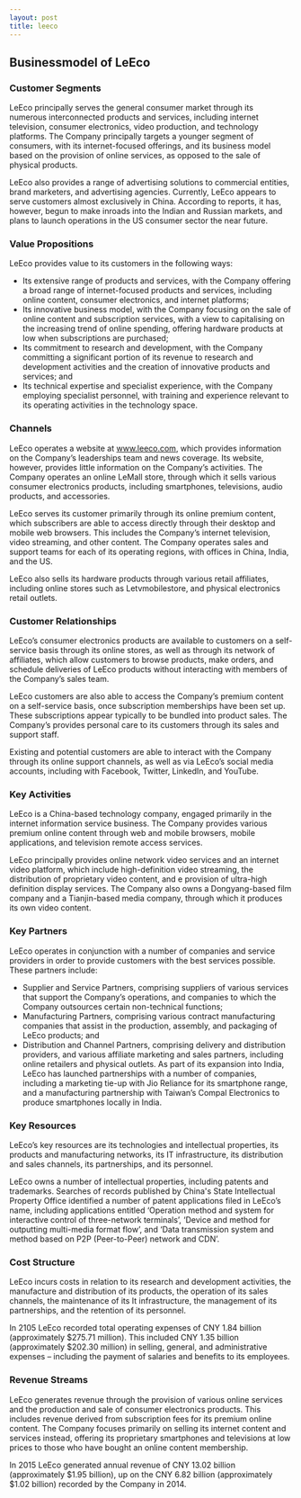 ```yaml
---
layout: post
title: leeco
---
```


Businessmodel of LeEco
-----------------------

### Customer Segments

LeEco principally serves the general consumer market through its numerous interconnected products and services, including internet television, consumer electronics, video production, and technology platforms. The Company principally targets a younger segment of consumers, with its internet-focused offerings, and its business model based on the provision of online services, as opposed to the sale of physical products.

LeEco also provides a range of advertising solutions to commercial entities, brand marketers, and advertising agencies. Currently, LeEco appears to serve customers almost exclusively in China. According to reports, it has, however, begun to make inroads into the Indian and Russian markets, and plans to launch operations in the US consumer sector the near future.

### Value Propositions

LeEco provides value to its customers in the following ways:

 * Its extensive range of products and services, with the Company offering a broad range of internet-focused products and services, including online content, consumer electronics, and internet platforms;
* Its innovative business model, with the Company focusing on the sale of online content and subscription services, with a view to capitalising on the increasing trend of online spending, offering hardware products at low when subscriptions are purchased;
* Its commitment to research and development, with the Company committing a significant portion of its revenue to research and development activities and the creation of innovative products and services; and
* Its technical expertise and specialist experience, with the Company employing specialist personnel, with training and experience relevant to its operating activities in the technology space.
 ### Channels

LeEco operates a website at www.leeco.com, which provides information on the Company’s leaderships team and news coverage. Its website, however, provides little information on the Company’s activities. The Company operates an online LeMall store, through which it sells various consumer electronics products, including smartphones, televisions, audio products, and accessories.

LeEco serves its customer primarily through its online premium content, which subscribers are able to access directly through their desktop and mobile web browsers. This includes the Company’s internet television, video streaming, and other content. The Company operates sales and support teams for each of its operating regions, with offices in China, India, and the US.

LeEco also sells its hardware products through various retail affiliates, including online stores such as Letvmobilestore, and physical electronics retail outlets.

### Customer Relationships

LeEco’s consumer electronics products are available to customers on a self-service basis through its online stores, as well as through its network of affiliates, which allow customers to browse products, make orders, and schedule deliveries of LeEco products without interacting with members of the Company’s sales team.

LeEco customers are also able to access the Company’s premium content on a self-service basis, once subscription memberships have been set up. These subscriptions appear typically to be bundled into product sales. The Company’s provides personal care to its customers through its sales and support staff.

Existing and potential customers are able to interact with the Company through its online support channels, as well as via LeEco’s social media accounts, including with Facebook, Twitter, LinkedIn, and YouTube.

### Key Activities

LeEco is a China-based technology company, engaged primarily in the internet information service business. The Company provides various premium online content through web and mobile browsers, mobile applications, and television remote access services.

LeEco principally provides online network video services and an internet video platform, which include high-definition video streaming, the distribution of proprietary video content, and e provision of ultra-high definition display services. The Company also owns a Dongyang-based film company and a Tianjin-based media company, through which it produces its own video content.

### Key Partners

LeEco operates in conjunction with a number of companies and service providers in order to provide customers with the best services possible. These partners include:

 * Supplier and Service Partners, comprising suppliers of various services that support the Company’s operations, and companies to which the Company outsources certain non-technical functions;
* Manufacturing Partners, comprising various contract manufacturing companies that assist in the production, assembly, and packaging of LeEco products; and
* Distribution and Channel Partners, comprising delivery and distribution providers, and various affiliate marketing and sales partners, including online retailers and physical outlets.
 As part of its expansion into India, LeEco has launched partnerships with a number of companies, including a marketing tie-up with Jio Reliance for its smartphone range, and a manufacturing partnership with Taiwan’s Compal Electronics to produce smartphones locally in India.

### Key Resources

LeEco’s key resources are its technologies and intellectual properties, its products and manufacturing networks, its IT infrastructure, its distribution and sales channels, its partnerships, and its personnel.

LeEco owns a number of intellectual properties, including patents and trademarks. Searches of records published by China's State Intellectual Property Office identified a number of patent applications filed in LeEco’s name, including applications entitled ‘Operation method and system for interactive control of three-network terminals’, ‘Device and method for outputting multi-media format flow’, and ‘Data transmission system and method based on P2P (Peer-to-Peer) network and CDN’.

### Cost Structure

LeEco incurs costs in relation to its research and development activities, the manufacture and distribution of its products, the operation of its sales channels, the maintenance of its It infrastructure, the management of its partnerships, and the retention of its personnel.

In 2105 LeEco recorded total operating expenses of CNY 1.84 billion (approximately $275.71 million). This included CNY 1.35 billion (approximately $202.30 million) in selling, general, and administrative expenses – including the payment of salaries and benefits to its employees.

### Revenue Streams

LeEco generates revenue through the provision of various online services and the production and sale of consumer electronics products. This includes revenue derived from subscription fees for its premium online content. The Company focuses primarily on selling its internet content and services instead, offering its proprietary smartphones and televisions at low prices to those who have bought an online content membership.

In 2015 LeEco generated annual revenue of CNY 13.02 billion (approximately $1.95 billion), up on the CNY 6.82 billion (approximately $1.02 billion) recorded by the Company in 2014.
